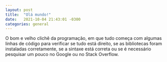 ```yaml
---
layout: post
title:  "Olá mundo!"
date:   2021-10-04 21:43:01 -0300
categories: general
---
```

O bom e velho clichê da programação, em que tudo começa com algumas linhas de código para verificar se tudo está direito, se as bibliotecas foram instaladas corretamente, se a sintaxe está correta ou se é necessário pesquisar um pouco no Google ou no Stack Overflow.
